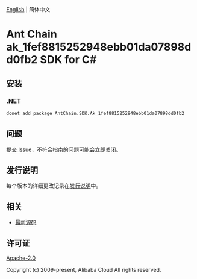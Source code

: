 [English](README.md) | 简体中文

# Ant Chain ak_1fef8815252948ebb01da07898dd0fb2 SDK for C#

## 安装

### .NET

```bash
donet add package AntChain.SDK.Ak_1fef8815252948ebb01da07898dd0fb2
```

## 问题

[提交 Issue](https://github.com/alipay/antchain-openapi-prod-sdk/issues/new)，不符合指南的问题可能会立即关闭。

## 发行说明

每个版本的详细更改记录在[发行说明](./ChangeLog.txt)中。

## 相关

* [最新源码](https://github.com/antchain-openapi-prod-sdk)

## 许可证

[Apache-2.0](http://www.apache.org/licenses/LICENSE-2.0)

Copyright (c) 2009-present, Alibaba Cloud All rights reserved.
